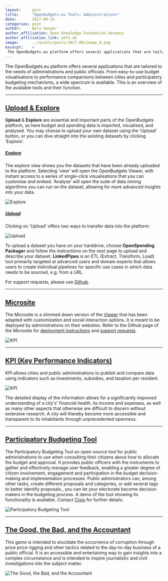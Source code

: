 ```yaml
---
layout:     post
title:      "Openbudgets.eu Tools: Administrations"
date:       2017-09-14
categories: post
author:     Bela Seeger
author_affiliation: Open Knowledge Foundation Germany
author_affiliation_link: okfn.de
image:      ../assets/posts/2017-09/image_0.png
excerpt:    >
 The OpenBudgets.eu platform offers several applications that are tailored to the needs of administrations and public officials. From easy-to-use budget visualisations to performance comparisons between cities and participatory budgeting mechanisms, a wide spectrum is available. This is an overview of the available tools and their function.   
---
```


The OpenBudgets.eu platform offers several applications that are tailored to the needs of administrations and public officials. From easy-to-use budget visualisations to performance comparisons between cities and participatory budgeting mechanisms, a wide spectrum is available. This is an overview of the available tools and their function. 

---

## [Upload & Explore](http://apps.openbudgets.eu/upload/)

 **Upload** & **Explore** are essential and important parts of the OpenBudgets platform, as here budget and spending data is imported, visualised, and analysed. You may choose to upload your own dataset using the ‘Upload’ button, or you can dive straight into the existing datasets by clicking ‘Explore’. 

##### **[Explore](http://apps.openbudgets.eu/)**

The explore view shows you the datasets that have been already uploaded to the platform. Selecting ‘view’ will open the OpenBudgets Viewer, with instant access to a series of single-click visualisations that you can customise and embed. ‘Analyse’ will open the suite of data mining algorithms you can run on the dataset, allowing for more advanced insights into your data. 

<img alt="Explore" src="{{site.baseurl}}/assets/posts/2017-09/image_0.png">

##### **[Upload](http://apps.openbudgets.eu/upload/)**

Clicking on ‘Upload’ offers two ways to transfer data into the platform: 

<img alt="Upload" src="{{site.baseurl}}/assets/posts/2017-09/image_1.png">

To upload a dataset you have on your harddrive, choose **OpenSpending Packager** and follow the instructions on the next page to upload and describe your dataset. **LinkedPipes** is an ETL (Extract, Transform, Load) tool primarily targeted at advanced users and domain experts that allows users to create individual pipelines for specific use cases in which data needs to be sourced, e.g. from a URL.

For support requests, please use [Github](https://github.com/openbudgets/openbudgets.github.io/issues).

---

## [Microsite](http://microsite-obeu.iais.fraunhofer.de/vizmanager/1/)

The Microsite is a slimmed down version of the [Viewer](https://apps.openbudgets.eu/) that has been adapted with customization and social interaction options. It is meant to be deployed by administrations on their websites. Refer to the Github page of the Microsite for [deployment instructions](https://github.com/openbudgets/microsite) and [support requests](https://github.com/openbudgets/microsite/issues). 

<img alt="KPI" src="{{site.baseurl}}/assets/posts/2017-09/image_5.png">

---

## [KPI (Key Performance Indicators)](http://kpi.okfn.gr/)

KPI allows cities and public administrations to publish and compare data using indicators such as investments, subsidies, and taxation per resident. 

<img alt="KPI" src="{{site.baseurl}}/assets/posts/2017-09/image_2.png">


The detailed display of the information allows for a significantly improved understanding of a city's’ financial health, its income and expenses, as well as many other aspects that otherwise are difficult to discern without extensive research. A city will thereby become more accessible and transparent to its inhabitants through unprecedented openness. 

---

## [Participatory Budgeting Tool](http://demo.participativos.civio.es/)

The Participatory Budgeting Tool an open-source tool for public administrations to use when consulting their citizens about how to allocate the budget and approval. It provides public officers with the instruments to gather and effectively manage user feedback, enabling a greater degree of citizen involvement, engagement and participation in the budget decision-making and implementation processes. Public administrators can, among other tasks, create different proposals and categories, or add several tags to better identify proposals., you can let your electorate become decision makers in the budgeting process. A demo of the tool showing its functionality is available. Contact [Civio](mailto:amir@civio.es) for further details.

<img alt="Participatory Budgeting Tool" src="{{site.baseurl}}/assets/posts/2017-09/image_3.png">

---

## [The Good, the Bad, and the Accountant](https://jplusplus.github.io/the-accountant/#/)

This game is intended to elucidate the occurrence of corruption through price price rigging and other tactics related to the day-to-day business of a public official. It is an accessible and entertaining way to gain insights into a complex circumstance and is intended to inspire journalistic and civil investigations into the subject matter. 

<img alt="The Good, the Bad, and the Accountant" src="{{site.baseurl}}/assets/posts/2017-09/image_4.png">

